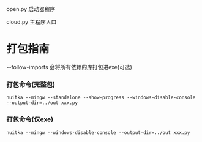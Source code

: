 open.py 启动器程序

cloud.py 主程序人口

# 打包指南

--follow-imports 会将所有依赖的库打包进exe(可选)

### 打包命令(完整包)

`nuitka --mingw --standalone --show-progress --windows-disable-console --output-dir=../out xxx.py`

### 打包命令(仅exe)

`nuitka --mingw --windows-disable-console --output-dir=../out xxx.py`
